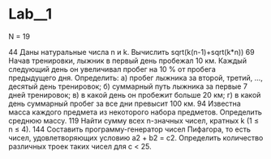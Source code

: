 # Lab__1
N = 19

44 Даны натуральные числа n и k. Вычислить sqrt(k(n-1)+sqrt(k*n))
69 Начав тренировки, лыжник в первый день пробежал 10 км. Каждый следующий день он увеличивал пробег на 10 % от пробега предыдущего дня. Определить:
         а) пробег лыжника за второй, третий, …, десятый день тренировок;
         б) суммарный путь лыжника за первые 7 дней тренировок;
         в) в какой день он пробежит больше 20 км;
         г) в какой день суммарный пробег за все дни превысит 100 км.
94 Известна масса каждого предмета из некоторого набора предметов. Определить среднюю массу.
119 Найти сумму всех n-значных чисел, кратных k (1 ≤ n ≤ 4).
144 Составить программу-генератор чисел Пифагора, то есть чисел, удовлетворяющих условию а2 + b2 = с2. Определить количество различных троек таких чисел для с < 25.  
